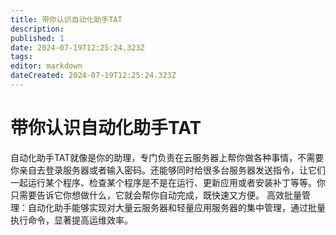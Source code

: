 ```yaml
---
title: 带你认识自动化助手TAT
description: 
published: 1
date: 2024-07-19T12:25:24.323Z
tags: 
editor: markdown
dateCreated: 2024-07-19T12:25:24.323Z
---
```


# 带你认识自动化助手TAT
自动化助手TAT就像是你的助理，专门负责在云服务器上帮你做各种事情，不需要你亲自去登录服务器或者输入密码。还能够同时给很多台服务器发送指令，让它们一起运行某个程序、检查某个程序是不是在运行、更新应用或者安装补丁等等。你只需要告诉它你想做什么，它就会帮你自动完成，既快速又方便。
高效批量管理：自动化助手能够实现对大量云服务器和轻量应用服务器的集中管理，通过批量执行命令，显著提高运维效率。